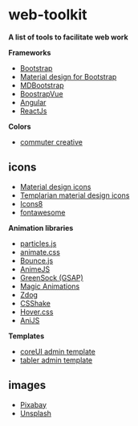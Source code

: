 # web-toolkit
**A list of tools to facilitate web work**

**Frameworks**
- [Bootstrap](https://getbootstrap.com/)
- [Material design for Bootstrap](https://daemonite.github.io/material/)
- [MDBootstrap](https://github.com/mdbootstrap)
- [BoostrapVue](https://bootstrap-vue.js.org/)
- [Angular](https://angular.io)
- [ReactJs](https://reactjs.org/)

**Colors**
- [commuter creative](http://www.colors.commutercreative.com/grid/)

## icons
- [Material design icons](https://google.github.io/material-design-icons/)
- [Templarian material design icons](https://materialdesignicons.com/)
- [Icons8](https://icons8.com/line-awesome)
- [fontawesome](https://fontawesome.com)

**Animation libraries**
- [particles.js](http://vincentgarreau.com/particles.js/)
- [animate.css](https://github.com/daneden/animate.css/)
- [Bounce.js](bouncejs.com)
- [AnimeJS](https://animejs.com/)
- [GreenSock (GSAP)](https://greensock.com)
- [Magic Animations](https://www.minimamente.com/project/magic/)
- [Zdog](https://zzz.dog/)
- [CSShake](http://elrumordelaluz.github.io/csshake/#1)
- [Hover.css](http://ianlunn.github.io/Hover/)
- [AniJS](http://anijs.github.io/)

 **Templates**
- [coreUI admin template](https://github.com/coreui/coreui-free-bootstrap-admin-template)
- [tabler admin template](https://tabler.io/)


## images

- [Pixabay](http://pixabay.com/)
- [Unsplash](http://unsplash.com/)